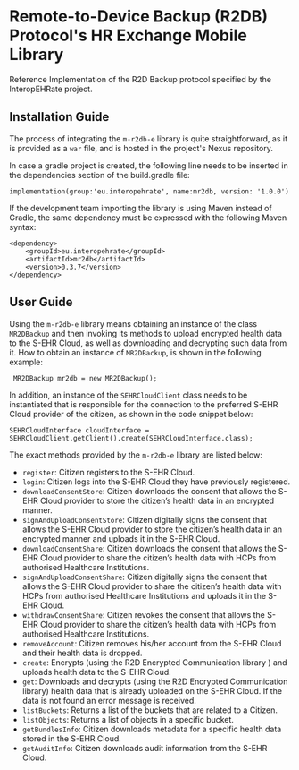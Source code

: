 # Remote-to-Device Backup (R2DB) Protocol's HR Exchange Mobile Library
Reference Implementation of the R2D Backup protocol specified by the InteropEHRate project.

## Installation Guide

The process of integrating the `m-r2db-e` library is quite straightforward, as it is provided as a `war` file, and is hosted in the project's Nexus repository.

In case a gradle project is created, the following line needs to be inserted in the dependencies section of the build.gradle file:
```
implementation(group:'eu.interopehrate', name:mr2db, version: '1.0.0')
```

If the development team importing the library is using Maven instead of Gradle, the same dependency must be expressed with the following Maven syntax:
```
<dependency>
	<groupId>eu.interopehrate</groupId>
	<artifactId>mr2db</artifactId>
	<version>0.3.7</version>
</dependency>
```

## User Guide
Using the `m-r2db-e` library means obtaining an instance of the class `MR2DBackup` and then invoking its methods to upload encrypted health data to the S-EHR Cloud, as well as downloading and decrypting such data from it. How to obtain an instance of `MR2DBackup`, is shown in the following example:
```
 MR2DBackup mr2db = new MR2DBackup();
 ```
In addition, an instance of the `SEHRCloudClient` class needs to be instantiated that is responsible for the connection to the preferred S-EHR Cloud provider of the citizen, as shown in the code snippet below:
```
SEHRCloudInterface cloudInterface = SEHRCloudClient.getClient().create(SEHRCloudInterface.class);
```

The exact methods provided by the `m-r2db-e` library are listed below:
* `register`: Citizen registers to the S-EHR Cloud.
* `login`: Citizen logs into the S-EHR Cloud they have previously registered.
* `downloadConsentStore`: Citizen downloads the consent that allows the S-EHR Cloud provider to store the citizen’s health data in an encrypted manner.
* `signAndUploadConsentStore`: Citizen digitally signs the consent that allows the S-EHR Cloud provider to store the citizen’s health data in an encrypted manner and uploads it in the S-EHR Cloud.
* `downloadConsentShare`: Citizen downloads the consent that allows the S-EHR Cloud provider to share the citizen’s health data with HCPs from authorised Healthcare Institutions.
* `signAndUploadConsentShare`: Citizen digitally signs the consent that allows the S-EHR Cloud provider to share the citizen’s health data with HCPs from authorised Healthcare Institutions and uploads it in the S-EHR Cloud.
* `withdrawConsentShare`: Citizen revokes the consent that allows the S-EHR Cloud provider to share the citizen’s health data with HCPs from authorised Healthcare Institutions.
* `removeAccount`: Citizen removes his/her account from the S-EHR Cloud and their health data is dropped.
* `create`: Encrypts (using the R2D Encrypted Communication library ) and uploads health data to the S-EHR Cloud.
* `get`: Downloads and decrypts (using the R2D Encrypted Communication library) health data that is already uploaded on the S-EHR Cloud. If the data is not found an error message is received.
* `listBuckets`: Returns a list of the buckets that are related to a Citizen.
* `listObjects`: Returns a list of objects in a specific bucket.
* `getBundlesInfo`: Citizen downloads metadata for a specific health data stored in the S-EHR Cloud.
* `getAuditInfo`: Citizen downloads audit information from the S-EHR Cloud.
